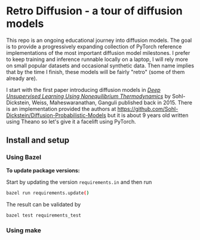 # Retro Diffusion - a tour of diffusion models

This repo is an ongoing educational journey into diffusion models. The goal is to provide a progressively expanding collection of PyTorch reference implementations of the most important diffusion model milestones. I prefer to keep training and inference runnable locally on a laptop, I will rely more on small popular datasets and occasional synthetic data. Then name implies that by the time I finish, these models will be fairly "retro" (some of them already are).

I start with the first paper introducing diffusion models in *[Deep Unsupervised Learning Using Nonequilibrium Thermodynamics](https://arxiv.org/pdf/1503.03585.pdf)* by Sohl-Dickstein, Weiss, Maheswaranathan, Ganguli published back in 2015. There is an implementation provided the authors at https://github.com/Sohl-Dickstein/Diffusion-Probabilistic-Models but it is about 9 years old written using Theano so let's give it a facelift using PyTorch.

## Install and setup

### Using Bazel

**To update package versions:**

Start by updating the version `requirements.in` and then run

```bash
bazel run requirements.update()
```

The result can be validated by

```bash
bazel test requirements_test
```

### Using make
<TODO>

